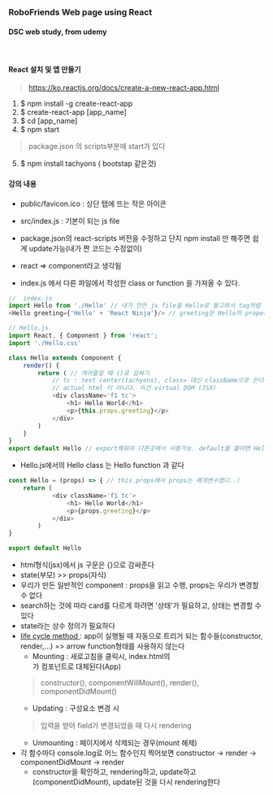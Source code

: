 ### RoboFriends Web page using React
#### DSC web study, from udemy

<br>

#### React 설치 및 앱 만들기
> https://ko.reactjs.org/docs/create-a-new-react-app.html
1. $ npm install -g create-react-app
2. $ create-react-app [app_name]
3. $ cd [app_name]
4. $ npm start
> package.json 의 scripts부분에 start가 있다

5. $ npm install tachyons ( bootstap 같은것)

#### 강의 내용
* public/favicon.ico : 상단 탭에 뜨는 작은 아이콘
* src/index.js : 기본이 되는 js file
* package.json의 react-scripts 버전을 수정하고 단지 npm install 만 해주면 쉽게 update가능(내가 짠 코드는 수정없이)
* react => component라고 생각됨

* index.js 에서 다른 파일에서 작성한 class or function 을 가져올 수 있다.

``` js
//  index.js
import Hello from './Hello' // 내가 만든 js file을 Hello로 들고와서 tag처럼 사용할 수 있다
<Hello greeting={'Hello' + 'React Ninja'}/> // greeting은 Hello의 properties 중 하나

// Hello.js
import React, { Component } from 'react';
import './Hello.css'

class Hello extends Component {
    render() {
        return ( // 여러줄일 때 ()로 감싸기
            // tc : text center(tachyons), class= 대신 className으로 쓴다(class는 js에서 예약어이므로 못쓴다)
            // actual html 이 아니다. 이건 virtual DOM (JSX)
            <div className='f1 tc'> 
                <h1> Hello World</h1>
                <p>{this.props.greeting}</p> 
            </div>
        )
    }
}
export default Hello // export해줘야 다른곳에서 사용가능. default를 붙이면 Hello 하나만 export
```

* Hello.js에서의 Hello class 는 Hello function 과 같다

``` js
const Hello = (props) => { // this.props에서 props는 매개변수였다..!
    return ( 
            <div className='f1 tc'> 
                <h1> Hello World</h1>
                <p>{props.greeting}</p> 
            </div>
        )
}

export default Hello
```

* html형식(jsx)에서 js 구문은 {}으로 감싸준다
* state(부모) >> props(자식)
* 우리가 만든 일반적인 component : props을 읽고 수행, props는 우리가 변경할 수 없다
* search하는 것에 따라 card를 다르게 하려면 '상태'가 필요하고, 상태는 변경할 수 있다
* state라는 상수 정의가 필요하다
* <a href='https://ko.reactjs.org/docs/react-component.html'> life cycle method </a>: app이 실행될 때 자동으로 트리거 되는 함수들(constructor, render,...) => arrow function형태를 사용하지 않는다
    * Mounting : 새로고침을 클릭시, index.html의 <div id='root'></div>가 컴포넌트로 대체된다(App)
    > constructor(), componentWillMount(), render(), componentDidMount()
    * Updating : 구성요소 변경 시
    > 입력을 받아 field가 변경되었을 때 다시 rendering
    * Unmounting : 페이지에서 삭제되는 경우(mount 해제)
* 각 함수마다 console.log로 어느 함수인지 찍어보면 constructor -> render -> componentDidMount -> render
    * constructor을 확인하고, rendering하고, update하고(componentDidMount), update된 것을 다시 rendering한다
